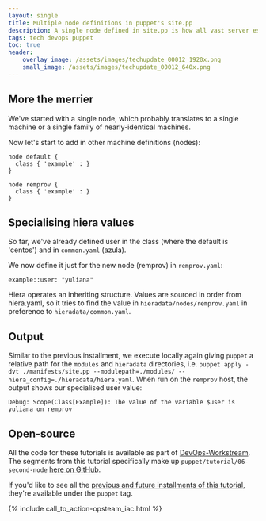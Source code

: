 ```yaml
---
layout: single
title: Multiple node definitions in puppet's site.pp
description: A single node defined in site.pp is how all vast server estates begin, but multiple node definitions allow us to build out while sharing common configuration.
tags: tech devops puppet
toc: true
header:
    overlay_image: /assets/images/techupdate_00012_1920x.png
    small_image: /assets/images/techupdate_00012_640x.png
---
```


## More the merrier
We've started with a single node, which probably translates to a single machine or a single family of nearly-identical machines.

Now let's start to add in other machine definitions (nodes):
```
node default {
  class { 'example' : }
}

node remprov {
  class { 'example' : }
}
```

## Specialising hiera values
So far, we've already defined user in the class (where the default is 'centos') and in `common.yaml` (azula).

We now define it just for the new node (remprov) in `remprov.yaml`:
```
example::user: "yuliana"
```

Hiera operates an inheriting structure.  Values are sourced in order from hiera.yaml, so it tries to find the value in `hieradata/nodes/remprov.yaml` in preference to `hieradata/common.yaml`.

## Output
Similar to the previous installment, we execute locally again giving `puppet` a relative path for the `modules` and `hieradata` directories, i.e. `puppet apply -dvt ./manifests/site.pp --modulepath=./modules/ --hiera_config=./hieradata/hiera.yaml`.  When run on the `remprov` host, the output shows our specialised user value:
```
Debug: Scope(Class[Example]): The value of the variable $user is yuliana on remprov
```

## Open-source
All the code for these tutorials is available as part of [DevOps-Workstream](https://github.com/lightenna/devops-workstream). 
The segments from this tutorial specifically make up `puppet/tutorial/06-second-node` [here on GitHub](https://github.com/lightenna/devops-workstream/tree/master/puppet/tutorial/).

If you'd like to see all the [previous and future installments of this tutorial](/tech/puppet), they're available under the `puppet` tag.

{% include call_to_action-opsteam_iac.html %}

